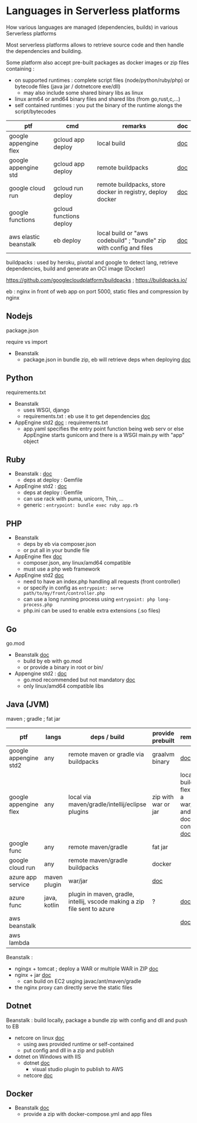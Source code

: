 # Languages in Serverless platforms

How various languages are managed (dependencies, builds) in various Serverless platforms

Most serverless platforms allows to retrieve source code and then handle the dependencies and building.

Some platform also accept pre-built packages as docker images or zip files containing :
- on supported runtimes : complete script files (node/python/ruby/php) or bytecode files (java jar / dotnetcore exe/dll)
  - may also include some shared binary libs as linux
- linux arm64 or amd64 binary files and shared libs (from go,rust,c,...)
- self contained runtimes : you put the binary of the runtime alongs the script/bytecodes

| ptf | cmd | remarks | doc |
| - | - | - | - |
| google appengine flex | gcloud app deploy | local build | [doc](https://cloud.google.com/appengine/docs/flexible)
| google appengine std | gcloud app deploy | remote buildpacks | [doc](https://cloud.google.com/appengine/docs/standard)
| google cloud run | gcloud run deploy | remote buildpacks, store docker in registry, deploy docker | [doc](https://cloud.google.com/run/docs/deploying-source-code) 
| google functions | gcloud functions deploy | 
| aws elastic beanstalk | eb deploy | local build or "aws codebuild" ; "bundle" zip with config and files | [doc](https://docs.aws.amazon.com/elasticbeanstalk/latest/dg/Welcome.html)

buildpacks : used by heroku, pivotal and google to detect lang, retrieve dependencies, build and generate an OCI image (Docker)

https://github.com/googlecloudplatform/buildpacks ; https://buildpacks.io/

eb : nginx in front of web app on port 5000, static files and compression by nginx

## Nodejs

package.json

require vs import

- Beanstalk
  - package.json in bundle zip, eb will retrieve deps when deploying [doc](https://docs.aws.amazon.com/elasticbeanstalk/latest/dg/create_deploy_nodejs.container.html)

## Python

requirements.txt

- Beanstalk
  - uses WSGI, django
  - requirements.txt : eb use it to get dependencies [doc](https://docs.aws.amazon.com/elasticbeanstalk/latest/dg/python-configuration-requirements.html)
- AppEngine std2 [doc](https://cloud.google.com/appengine/docs/standard/python3/runtime) : requirements.txt
  - app.yaml specifies the entry point function being web serv or else AppEngine starts gunicorn and there is a WSGI main.py with "app" object


## Ruby

- Beanstalk : [doc](https://docs.aws.amazon.com/elasticbeanstalk/latest/dg/create_deploy_Ruby.html)
  - deps at deploy : Gemfile
- AppEngine std2 : [doc](https://cloud.google.com/appengine/docs/standard/ruby/runtime)
  - deps at deploy : Gemfile
  -  can use rack with puma, unicorn, Thin, ...
  -  generic : `entrypoint: bundle exec ruby app.rb`

## PHP

- Beanstalk
  - deps by eb via composer.json
  - or put all in your bundle file
- AppEngine flex [doc](https://cloud.google.com/appengine/docs/flexible/php/using-php-libraries)
  - composer.json, any linux/amd64 compatible
  - must use a php web framework
- AppEngine std2 [doc](https://cloud.google.com/appengine/docs/standard/php7/runtime)
  - need to have an index.php handling all requests (front controller)
  - or specify in config as `entrypoint: serve path/to/my/front/controller.php`
  - can use a long running process using `entrypoint: php long-process.php`
  - php.ini can be used to enable extra extensions (.so files)

## Go

go.mod

- Beanstalk [doc](https://docs.aws.amazon.com/elasticbeanstalk/latest/dg/go-environment.html)
  - build by eb with go.mod
  - or provide a binary in root or bin/
- Appengine std2 : [doc](https://cloud.google.com/appengine/docs/standard/go/runtime)
  - go.mod recommended but not mandatory [doc](https://cloud.google.com/appengine/docs/standard/go/specifying-dependencies)
  - only linux/amd64 compatible libs

## Java (JVM)

maven ; gradle ; fat jar

| ptf | langs | deps / build | provide prebuilt | remarks
| - | - | - | - | - |
| google appengine std2 | any | remote maven or gradle via buildpacks | graalvm binary | [doc](https://cloud.google.com/appengine/docs/standard/java-gen2/runtime)
| google appengine flex | any | local via maven/gradle/intellij/eclipse plugins | zip with war or jar | local build, flex gets a war/jar and a docker conf [doc](https://cloud.google.com/appengine/docs/flexible/java/how-to)
| google func | any | remote maven/gradle | fat jar | 
| google cloud run | any | remote maven/gradle buildpacks | docker |
| azure app service | maven plugin | war/jar | [doc](https://docs.microsoft.com/en-us/azure/app-service/quickstart-java)
| azure func | java, kotlin | plugin in maven, gradle, intellij, vscode making a zip file sent to azure | ? | [doc](https://docs.microsoft.com/en-us/azure/azure-functions/functions-reference-java)
| aws beanstalk | | | | [doc](https://docs.aws.amazon.com/elasticbeanstalk/latest/dg/create_deploy_Java.html)
| aws lambda |

Beanstalk : 
- ngingx + tomcat ; deploy a WAR or multiple WAR in ZIP [doc](https://docs.aws.amazon.com/elasticbeanstalk/latest/dg/java-tomcat-platform.html)
- nginx + jar [doc](https://docs.aws.amazon.com/elasticbeanstalk/latest/dg/java-se-platform.html)
  - can build on EC2 usging javac/ant/maven/gradle
- the nginx proxy can directly serve the static files

## Dotnet

Beanstalk : build locally, package a bundle zip with config and dll and push to EB
- netcore on linux [doc](https://docs.aws.amazon.com/elasticbeanstalk/latest/dg/create-deploy-dotnet-core-linux.html)
  - using aws provided runtime or self-contained
  - put config and dll in a zip and publish 
- dotnet on Windows with IIS
  - dotnet [doc](https://docs.aws.amazon.com/elasticbeanstalk/latest/dg/create_deploy_NET.html)
    - visual studio plugin to publish to AWS
  - netcore [doc](https://docs.aws.amazon.com/elasticbeanstalk/latest/dg/dotnet-core-tutorial.html)

## Docker

- Beanstalk [doc](https://docs.aws.amazon.com/elasticbeanstalk/latest/dg/single-container-docker-configuration.html)
  - provide a zip with docker-compose.yml and app files 
